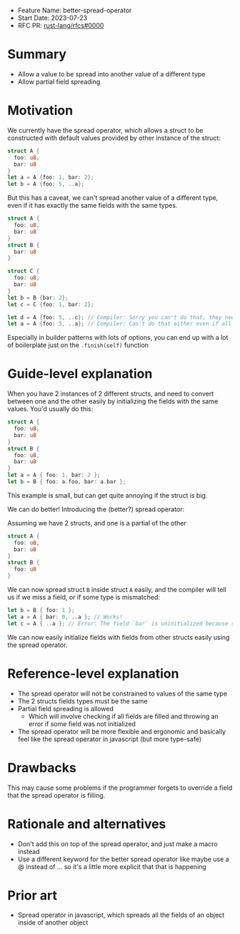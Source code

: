 - Feature Name: better-spread-operator
- Start Date: 2023-07-23
- RFC PR: [rust-lang/rfcs#0000](https://github.com/rust-lang/rfcs/pull/0000)

# Summary
[summary]: #summary

- Allow a value to be spread into another value of a different type
- Allow partial field spreading

# Motivation
[motivation]: #motivation

We currently have the spread operator, which allows a struct to be constructed with default values provided by other instance of the struct:

```rust
struct A {
  foo: u8,
  bar: u8
}
let a = A {foo: 1, bar: 2};
let b = A {foo: 5, ..a};
```

But this has a caveat, we can't spread another value of a different type, even if it has exactly the same fields with the same types.

```rust
struct A {
  foo: u8,
  bar: u8
}
struct B {
  bar: u8
}

struct C {
  foo: u8,
  bar: u8
}
let b = B {bar: 2};
let c = C {foo: 1, bar: 2};

let d = A {foo: 5, ..c}; // Compiler: Sorry you can't do that, they need to have the same type
let a = A {foo: 5, ..a}; // Compiler: Can't do that either even if all the fields are filled
```

Especially in builder patterns with lots of options, you can end up with a lot of boilerplate just on the `.finish(self)` function
# Guide-level explanation
[guide-level-explanation]: #guide-level-explanation
When you have 2 instances of 2 different structs, and need to convert between one and the other easily by initializing the fields with the same values. You'd usually do this:
```rust
struct A {
  foo: u8,
  bar: u8
}
struct B {
  foo: u8,
  bar: u8
}
let a = A { foo: 1, bar: 2 };
let b = B { foo: a.foo, bar: a.bar };
```

This example is small, but can get quite annoying if the struct is big.

We can do better! Introducing the (better?) spread operator:

Assuming we have 2 structs, and one is a partial of the other
```rust
struct A {
  foo: u8,
  bar: u8
}
struct B {
  foo: u8
}
```

We can now spread struct `B` inside struct `A` easily, and the compiler will tell us if we miss a field, or if some type is mismatched:

```rust
let b = B { foo: 1 };
let a = A { bar: 0, ..a }; // Works!
let c = A { ..a }; // Error: The field `bar` is uninitialized because struct `B` does not fill that field
```

We can now easily initialize fields with fields from other structs easily using the spread operator.
# Reference-level explanation
[reference-level-explanation]: #reference-level-explanation
- The spread operator will not be constrained to values of the same type
- The 2 structs fields types must be the same
- Partial field spreading is allowed
	- Which will involve checking if all fields are filled and throwing an error if some field was not initialized
- The spread operator will be more flexible and ergonomic and basically feel like the spread operator in javascript (but more type-safe)
# Drawbacks
[drawbacks]: #drawbacks

This may cause some problems if the programmer forgets to override a field that the spread operator is filling.

# Rationale and alternatives
[rationale-and-alternatives]: #rationale-and-alternatives
- Don't add this on top of the spread operator, and just make a macro instead
- Use a different keyword for the better spread operator like maybe use a @ instead of ... so it's a little more explicit that that is happening
# Prior art
[prior-art]: #prior-art
- Spread operator in javascript, which spreads all the fields of an object inside of another object